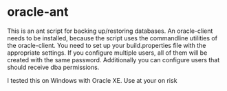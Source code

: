 oracle-ant
==========

This is an ant script for backing up/restoring databases.
An oracle-client needs to be installed, because the 
script uses the commandline utilities of the oracle-client.
You need to set up your build.properties file with the 
appropriate settings.
If you configure multiple users, all of them will be created
with the same password.
Additionally you can configure users that should receive dba 
permissions.

I tested this on Windows with Oracle XE.
Use at your on risk
